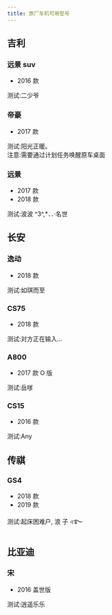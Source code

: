```yaml
---
title: 原厂车机可用型号
---
```


## 吉利

### 远景 suv

- 2016 款

测试:二少爷<br/>

### 帝豪

- 2017 款

测试:阳光正暖。<br/>
注意:需要通过计划任务唤醒原车桌面

### 远景

- 2017 款
- 2018 款

测试:波波 ^3^,\*．．·名世<br/>

## 长安

### 逸动

- 2018 款

测试:如琪而至<br/>

### CS75

- 2018 款

测试:对方正在输入…<br/>

### A800

- 2017 款 O 版

测试:岳嗲<br/>

### CS15

- 2016 款

测试:Any<br/>

## 传祺

### GS4

- 2018 款
- 2019 款

测试:起床困难户, 浪 子 এ࿐<br/>

## 比亚迪

### 宋

- 2016 盖世版

测试:逍遥乐乐<br/>
